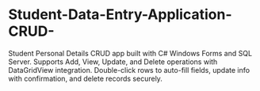 # Student-Data-Entry-Application-CRUD-
Student Personal Details CRUD app built with C# Windows Forms and SQL Server. Supports Add, View, Update, and Delete operations with DataGridView integration. Double-click rows to auto-fill fields, update info with confirmation, and delete records securely.
